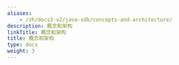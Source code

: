 ```yaml
---
aliases:
    - /zh/docs3-v2/java-sdk/concepts-and-architecture/
description: 概念和架构
linkTitle: 概念和架构
title: 概念和架构
type: docs
weight: 3
---
```

